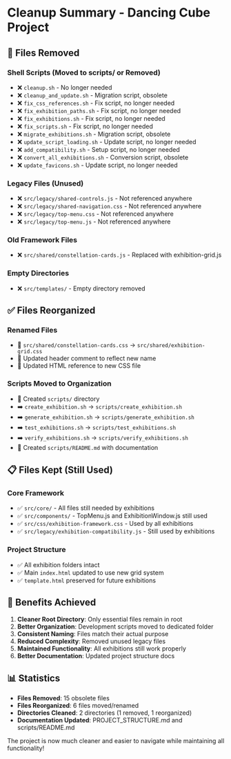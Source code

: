 # Cleanup Summary - Dancing Cube Project

## 🧹 Files Removed

### Shell Scripts (Moved to scripts/ or Removed)

- ❌ `cleanup.sh` - No longer needed
- ❌ `cleanup_and_update.sh` - Migration script, obsolete
- ❌ `fix_css_references.sh` - Fix script, no longer needed
- ❌ `fix_exhibition_paths.sh` - Fix script, no longer needed
- ❌ `fix_exhibitions.sh` - Fix script, no longer needed
- ❌ `fix_scripts.sh` - Fix script, no longer needed
- ❌ `migrate_exhibitions.sh` - Migration script, obsolete
- ❌ `update_script_loading.sh` - Update script, no longer needed
- ❌ `add_compatibility.sh` - Setup script, no longer needed
- ❌ `convert_all_exhibitions.sh` - Conversion script, obsolete
- ❌ `update_favicons.sh` - Update script, no longer needed

### Legacy Files (Unused)

- ❌ `src/legacy/shared-controls.js` - Not referenced anywhere
- ❌ `src/legacy/shared-navigation.css` - Not referenced anywhere
- ❌ `src/legacy/top-menu.css` - Not referenced anywhere
- ❌ `src/legacy/top-menu.js` - Not referenced anywhere

### Old Framework Files

- ❌ `src/shared/constellation-cards.js` - Replaced with exhibition-grid.js

### Empty Directories

- ❌ `src/templates/` - Empty directory removed

## ✅ Files Reorganized

### Renamed Files

- 📝 `src/shared/constellation-cards.css` → `src/shared/exhibition-grid.css`
- 📝 Updated header comment to reflect new name
- 📝 Updated HTML reference to new CSS file

### Scripts Moved to Organization

- 📂 Created `scripts/` directory
- ➡️ `create_exhibition.sh` → `scripts/create_exhibition.sh`
- ➡️ `generate_exhibition.sh` → `scripts/generate_exhibition.sh`
- ➡️ `test_exhibitions.sh` → `scripts/test_exhibitions.sh`
- ➡️ `verify_exhibitions.sh` → `scripts/verify_exhibitions.sh`
- 📝 Created `scripts/README.md` with documentation

## 📋 Files Kept (Still Used)

### Core Framework

- ✅ `src/core/` - All files still needed by exhibitions
- ✅ `src/components/` - TopMenu.js and ExhibitionWindow.js still used
- ✅ `src/css/exhibition-framework.css` - Used by all exhibitions
- ✅ `src/legacy/exhibition-compatibility.js` - Still used by exhibitions

### Project Structure

- ✅ All exhibition folders intact
- ✅ Main `index.html` updated to use new grid system
- ✅ `template.html` preserved for future exhibitions

## 🎯 Benefits Achieved

1. **Cleaner Root Directory**: Only essential files remain in root
2. **Better Organization**: Development scripts moved to dedicated folder
3. **Consistent Naming**: Files match their actual purpose
4. **Reduced Complexity**: Removed unused legacy files
5. **Maintained Functionality**: All exhibitions still work properly
6. **Better Documentation**: Updated project structure docs

## 📊 Statistics

- **Files Removed**: 15 obsolete files
- **Files Reorganized**: 6 files moved/renamed
- **Directories Cleaned**: 2 directories (1 removed, 1 reorganized)
- **Documentation Updated**: PROJECT_STRUCTURE.md and scripts/README.md

The project is now much cleaner and easier to navigate while maintaining all functionality!
